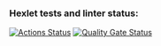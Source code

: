 ### Hexlet tests and linter status:
[![Actions Status](https://github.com/Beezi96/php-project-45/actions/workflows/hexlet-check.yml/badge.svg)](https://github.com/Beezi96/php-project-45/actions)
[![Quality Gate Status](https://sonarcloud.io/api/project_badges/measure?project=Beezi96_php-project-45&metric=alert_status)](https://sonarcloud.io/summary/new_code?id=Beezi96_php-project-45)